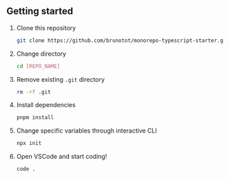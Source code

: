 ## Getting started

1. Clone this repository

   ```sh
   git clone https://github.com/brunotot/monorepo-typescript-starter.git [REPO_NAME]
   ```

2. Change directory

   ```sh
   cd [REPO_NAME]
   ```

3. Remove existing `.git` directory

   ```sh
   rm -rf .git
   ```

4. Install dependencies

   ```sh
   pnpm install
   ```

5. Change specific variables through interactive CLI

   ```sh
   npx init
   ```

6. Open VSCode and start coding!
   ```sh
   code .
   ```
